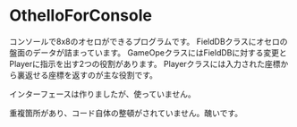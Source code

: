 # OthelloForConsole

コンソールで8x8のオセロができるプログラムです。
FieldDBクラスにオセロの盤面のデータが詰まっています。
GameOpeクラスにはFieldDBに対する変更とPlayerに指示を出す2つの役割があります。
Playerクラスには入力された座標から裏返せる座標を返すのが主な役割です。

インターフェースは作りましたが、使っていません。

重複箇所があり、コード自体の整頓がされていません。醜いです。
